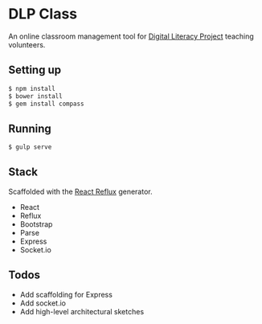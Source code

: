 # DLP Class

An online classroom management tool for [Digital Literacy Project](http://dlp.io)
teaching volunteers.

## Setting up

```sh
$ npm install
$ bower install
$ gem install compass
```

## Running

```sh
$ gulp serve
```

## Stack

Scaffolded with the [React Reflux](https://github.com/TFaga/generator-react-reflux) generator.

* React
* Reflux
* Bootstrap
* Parse
* Express
* Socket.io

## Todos

* Add scaffolding for Express
* Add socket.io
* Add high-level architectural sketches
